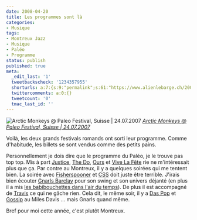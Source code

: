 ```yaml
---
date: 2008-04-20
title: Les programmes sont là
categories:
- Musique
tags:
- Montreux Jazz
- Musique
- Paléo
- Programme
status: publish
published: true
meta:
  _edit_last: '1'
  tweetbackscheck: '1234357955'
  shorturls: a:7:{s:9:"permalink";s:61:"https://www.alienlebarge.ch/2008/04/20/les-programmes-sont-la/";s:7:"tinyurl";s:25:"https://tinyurl.com/czqvdg";s:4:"isgd";s:17:"https://is.gd/it3Y";s:5:"bitly";s:18:"https://bit.ly/7XZS";s:5:"snipr";s:22:"https://snipr.com/bceab";s:5:"snurl";s:22:"https://snurl.com/bceab";s:7:"snipurl";s:24:"https://snipurl.com/bceab";}
  twittercomments: a:0:{}
  tweetcount: '0'
  tmac_last_id: ''
---
```

<img src="https://farm2.static.flickr.com/1392/896113717_c135087af6.jpg" alt="Arctic Monkeys @ Paleo Festival, Suisse | 24.07.2007" />
<em><a title="photo sharing" href="https://www.flickr.com/photos/le-hiboo/896113717/">Arctic Monkeys @ Paleo Festival, Suisse | 24.07.2007</a></em>

Voilà, les deux grands festivals romands ont sorti leur programme. Comme d'habitude, les billets se sont vendus comme des petits pains.

Personnellement je dois dire que le programme du Paléo, je le trouve pas top top. Mis à part <a href="https://youtube.com/watch?v=pmjR0Uxprg0">Justice</a>, <a href="https://youtube.com/watch?v=PsoM91JjjvY">The Do</a>, <a href="https://www.dailymotion.com/relevance/search/ours%2Bmi/video/x4206t_ours-le-cafard-des-fanfares_music">Ours</a> et <a href="https://youtube.com/watch?v=6JBhadKD1pc">Vive La Fête</a> rie ne m'intéressait plus que ça.
Par contre au Montreux, il y a quelques soirées qui me tentent bien. La soirée avec <a href="https://youtube.com/watch?v=wlJHotXleW8">Fisherspooner</a> et <a href="https://youtube.com/watch?v=7agPOt1XZz8">CSS</a> doit juste être terrible. J'irais bien écouter <a href="https://youtube.com/watch?v=2GA3a15xF0c">Gnarls Barclay</a> pour son swing et son univers déjanté (en plus il a mis <a href="https://youtube.com/watch?v=k1r5h1aEdsE">les babibouchettes dans l'air du temps</a>). De plus il est accompagné de <a href="https://youtube.com/watch?v=HHpEqMg8kvo">Travis</a> ce qui ne gâche rien. Cela dit, le même soir, il y a <a href="https://youtube.com/watch?v=IWlvUg_tcyE">Das Pop</a> et <a href="https://youtube.com/watch?v=yiRHcA6nPUE">Gossip</a> au Miles Davis ... mais Gnarls quand même.

Bref pour moi cette année, c'est plutôt Montreux.

